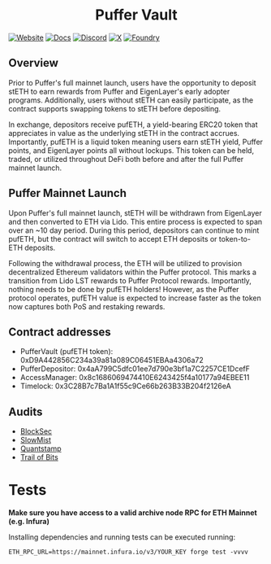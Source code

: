 # <h1 align="center"> Puffer Vault </h1> 
[![Website][Website-badge]][Website] [![Docs][docs-badge]][docs]
  [![Discord][discord-badge]][discord] [![X][X-badge]][X] [![Foundry][foundry-badge]][foundry]

[Website-badge]: https://img.shields.io/badge/WEBSITE-8A2BE2
[Website]: https://www.puffer.fi
[X-badge]: https://img.shields.io/twitter/follow/puffer_finance
[X]: https://twitter.com/puffer_finance
[discord]: https://discord.gg/pufferfi
[docs-badge]: https://img.shields.io/badge/DOCS-8A2BE2
[docs]: https://docs.puffer.fi/
[discord-badge]: https://dcbadge.vercel.app/api/server/pufferfi?style=flat
[gha]: https://github.com/PufferFinance/PufferPool/actions
[gha-badge]: https://github.com/PufferFinance/PufferPool/actions/workflows/ci.yml/badge.svg
[foundry]: https://getfoundry.sh
[foundry-badge]: https://img.shields.io/badge/Built%20with-Foundry-FFDB1C.svg

## Overview

Prior to Puffer's full mainnet launch, users have the opportunity to deposit stETH to earn rewards from Puffer and EigenLayer's early adopter programs. Additionally, users without stETH can easily participate, as the contract supports swapping tokens to stETH before depositing.

In exchange, depositors receive pufETH, a yield-bearing ERC20 token that appreciates in value as the underlying stETH in the contract accrues. Importantly, pufETH is a liquid token meaning users earn stETH yield, Puffer points, and EigenLayer points all without lockups. This token can be held, traded, or utilized throughout DeFi both before and after the full Puffer mainnet launch.


## Puffer Mainnet Launch

Upon Puffer's full mainnet launch, stETH will be withdrawn from EigenLayer and then converted to ETH via Lido. This entire process is expected to span over an ~10 day period. During this period, depositors can continue to mint pufETH, but the contract will switch to accept ETH deposits or token-to-ETH deposits.

Following the withdrawal process, the ETH will be utilized to provision decentralized Ethereum validators within the Puffer protocol. This marks a transition from Lido LST rewards to Puffer Protocol rewards. Importantly, nothing needs to be done by pufETH holders! However, as the Puffer protocol operates, pufETH value is expected to increase faster as the token now captures both PoS and restaking rewards.

## Contract addresses
- PufferVault (pufETH token): 0xD9A442856C234a39a81a089C06451EBAa4306a72
- PufferDepositor: 0x4aA799C5dfc01ee7d790e3bf1a7C2257CE1DcefF
- AccessManager: 0x8c1686069474410E6243425f4a10177a94EBEE11
- Timelock: 0x3C28B7c7Ba1A1f55c9Ce66b263B33B204f2126eA

## Audits
- [BlockSec](./audits/BlockSec-pufETH-v1.pdf)
- [SlowMist](./audits/SlowMist-pufETH-v1.pdf)
- [Quantstamp](./audits/Quantstamp-pufETH-v1.pdf)
- [Trail of Bits](./audits/ToB-2024-03-pufferfinance.pdf)

# Tests

<strong>Make sure you have access to a valid archive node RPC for ETH Mainnet (e.g. Infura)</strong>

Installing dependencies and running tests can be executed running:
```
ETH_RPC_URL=https://mainnet.infura.io/v3/YOUR_KEY forge test -vvvv
```
